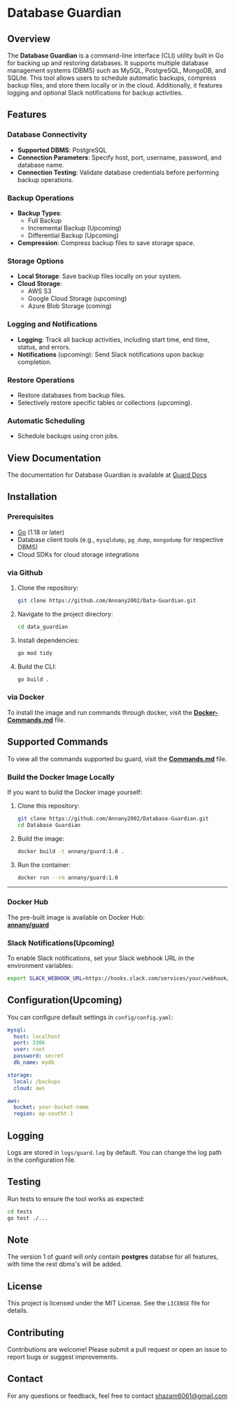 # Database Guardian

## Overview

The **Database Guardian** is a command-line interface (CLI) utility built in Go for backing up and restoring databases. It supports multiple database management systems (DBMS) such as MySQL, PostgreSQL, MongoDB, and SQLite. This tool allows users to schedule automatic backups, compress backup files, and store them locally or in the cloud. Additionally, it features logging and optional Slack notifications for backup activities.

## Features

### Database Connectivity

- **Supported DBMS**: PostgreSQL
- **Connection Parameters**: Specify host, port, username, password, and database name.
- **Connection Testing**: Validate database credentials before performing backup operations.

### Backup Operations

- **Backup Types**:
  - Full Backup
  - Incremental Backup (Upcoming)
  - Differential Backup (Upcoming)
- **Compression**: Compress backup files to save storage space.

### Storage Options

- **Local Storage**: Save backup files locally on your system.
- **Cloud Storage**:
  - AWS S3
  - Google Cloud Storage (upcoming)
  - Azure Blob Storage (coming)

### Logging and Notifications

- **Logging**: Track all backup activities, including start time, end time, status, and errors.
- **Notifications** (upcoming): Send Slack notifications upon backup completion.

### Restore Operations

- Restore databases from backup files.
- Selectively restore specific tables or collections (upcoming).

### Automatic Scheduling

- Schedule backups using cron jobs.

## View Documentation

The documentation for Database Guardian is available at [Guard Docs](https://database-guardian-spectrum0109s-projects.vercel.app/)

## Installation

### Prerequisites

- [Go](https://golang.org/doc/install) (1.18 or later)
- Database client tools (e.g., `mysqldump`, `pg_dump`, `mongodump` for respective DBMS)
- Cloud SDKs for cloud storage integrations

### via Github

1. Clone the repository:

   ```bash
   git clone https://github.com/Annany2002/Data-Guardian.git
   ```

2. Navigate to the project directory:

   ```bash
   cd data_guardian
   ```

3. Install dependencies:

   ```bash
   go mod tidy
   ```

4. Build the CLI:

   ```bash
   go build .
   ```

### via Docker

To install the image and run commands through docker, visit the **[Docker-Commands.md](https://github.com/Annany2002/Database-Guardian/blob/main/Docker-Installation.md)** file.

## Supported Commands

To view all the commands supported bu guard, visit the **[Commands.md](https://github.com/Annany2002/Database-Guardian/blob/main/Commands.md)** file.

### **Build the Docker Image Locally**

If you want to build the Docker image yourself:

1. Clone this repository:

   ```bash
   git clone https://github.com/Annany2002/Database-Guardian.git
   cd Database Guardian
   ```

2. Build the image:

   ```bash
   docker build -t annany/guard:1.0 .
   ```

3. Run the container:

   ```bash
   docker run --rm annany/guard:1.0
   ```

---

### **Docker Hub**

The pre-built image is available on Docker Hub:  
[**annany/guard**](https://hub.docker.com/r/annany/guard)

### Slack Notifications(Upcoming)

To enable Slack notifications, set your Slack webhook URL in the environment variables:

```bash
export SLACK_WEBHOOK_URL=https://hooks.slack.com/services/your/webhook/url
```

## Configuration(Upcoming)

You can configure default settings in `config/config.yaml`:

```yaml
mysql:
  host: localhost
  port: 3306
  user: root
  password: secret
  db_name: mydb

storage:
  local: /backups
  cloud: aws

aws:
  bucket: your-bucket-name
  region: ap-southt-1
```

## Logging

Logs are stored in `logs/guard.log` by default. You can change the log path in the configuration file.

## Testing

Run tests to ensure the tool works as expected:

```bash
cd tests
go test ./...
```

## Note

The version 1 of guard will only contain **postgres** databse for all features, with time the rest dbms's will be added.

## License

This project is licensed under the MIT License. See the `LICENSE` file for details.

## Contributing

Contributions are welcome! Please submit a pull request or open an issue to report bugs or suggest improvements.

## Contact

For any questions or feedback, feel free to contact shazam6061@gmail.com
